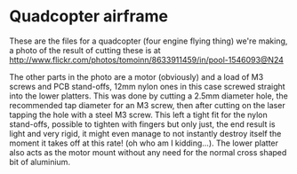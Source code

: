 Quadcopter airframe
===================

These are the files for a quadcopter (four engine flying thing) we're making, a photo of the result of cutting these is at http://www.flickr.com/photos/tomoinn/8633911459/in/pool-1546093@N24

The other parts in the photo are a motor (obviously) and a load of M3 screws and PCB stand-offs, 12mm nylon ones in this case screwed straight into the lower platters. This was done by cutting a 2.5mm diameter hole, the recommended tap diameter for an M3 screw, then after cutting on the laser tapping the hole with a steel M3 screw. This left a tight fit for the nylon stand-offs, possible to tighten with fingers but only just, the end result is light and very rigid, it might even manage to not instantly destroy itself the moment it takes off at this rate! (oh who am I kidding...). The lower platter also acts as the motor mount without any need for the normal cross shaped bit of aluminium.